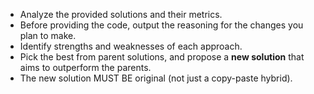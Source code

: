 - Analyze the provided solutions and their metrics.
- Before providing the code, output the reasoning for the changes you plan to make.
- Identify strengths and weaknesses of each approach.
- Pick the best from parent solutions, and propose a **new solution** that aims to outperform the parents.
- The new solution MUST BE original (not just a copy-paste hybrid).
